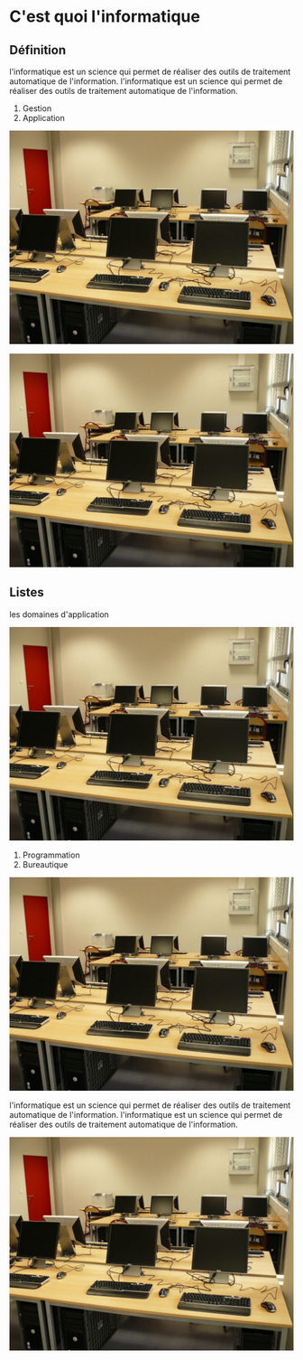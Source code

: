 ﻿# C'est quoi l'informatique

## Définition

<!-- layout : Deux colonnes -->

<!-- zone : Colone1 -->

l'informatique est un science qui permet de réaliser des outils de traitement automatique 
de l'information. l'informatique est un science qui permet de réaliser des outils de traitement 
automatique de l'information.

1. Gestion
2. Application

<!-- zone : Colone2 -->

![Informatique](./images/informatique.jpg)

![Informatique](./images/informatique.jpg)

## Listes

les domaines d'application

![Informatique](./images/informatique.jpg)

1. Programmation
2. Bureautique

![Informatique](./images/informatique.jpg)


l'informatique est un science qui permet de réaliser des outils de traitement automatique 
de l'information. l'informatique est un science qui permet de réaliser des outils de traitement 
automatique de l'information.

![Informatique](./images/informatique.jpg)

